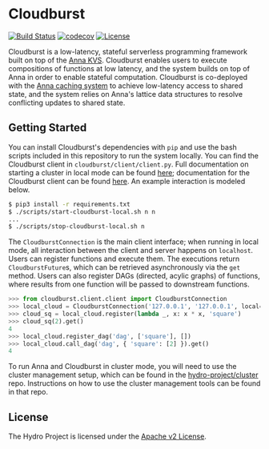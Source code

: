 # Cloudburst

[![Build Status](https://travis-ci.com/hydro-project/cloudburst.svg?branch=master)](https://travis-ci.com/hydro-project/cloudburst)
[![codecov](https://codecov.io/gh/hydro-project/cloudburst/branch/master/graph/badge.svg)](https://codecov.io/gh/hydro-project/cloudburst)
[![License](https://img.shields.io/badge/license-Apache--2.0-blue.svg)](https://opensource.org/licenses/Apache-2.0)

Cloudburst is a low-latency, stateful serverless programming framework built on top of the [Anna KVS](https://github.com/hydro-project/anna). Cloudburst enables users to execute compositions of functions at low latency, and the system builds on top of Anna in order to enable stateful computation. Cloudburst is co-deployed with the [Anna caching system](https://github.com/hydro-project/anna-cache) to achieve low-latency access to shared state, and the system relies on Anna's lattice data structures to resolve conflicting updates to shared state.

## Getting Started

You can install Cloudburst's dependencies with `pip` and use the bash scripts included in this repository to run the system locally. You can find the Cloudburst client in `cloudburst/client/client.py`. Full documentation on starting a cluster in local mode can be found [here](docs/local-mode.md); documentation for the Cloudburst client can be found [here](docs/function-execution.md). An example interaction is modeled below.

```bash
$ pip3 install -r requirements.txt
$ ./scripts/start-cloudburst-local.sh n n
...
$ ./scripts/stop-cloudburst-local.sh n
```

The `CloudburstConnection` is the main client interface; when running in local mode, all interaction between the client and server happens on `localhost`. Users can register functions and execute them. The executions return `CloudburstFuture`s, which can be retrieved asynchronously via the `get` method. Users can also register DAGs (directed, acylic graphs) of functions, where results from one function will be passed to downstream functions. 

```python
>>> from cloudburst.client.client import CloudburstConnection
>>> local_cloud = CloudburstConnection('127.0.0.1', '127.0.0.1', local=True)
>>> cloud_sq = local_cloud.register(lambda _, x: x * x, 'square')
>>> cloud_sq(2).get()
4
>>> local_cloud.register_dag('dag', ['square'], [])
>>> local_cloud.call_dag('dag', { 'square': [2] }).get()
4
```

To run Anna and Cloudburst in cluster mode, you will need to use the cluster management setup, which can be found in the [hydro-project/cluster](https://github.com/hydro-project/cluster) repo. Instructions on how to use the cluster management tools can be found in that repo.

## License

The Hydro Project is licensed under the [Apache v2 License](LICENSE).
